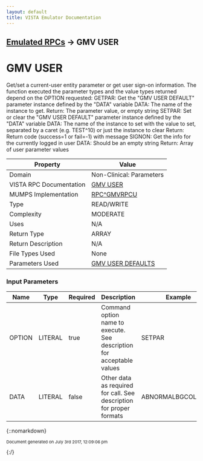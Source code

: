 ```yaml
---
layout: default
title: VISTA Emulator Documentation
---
```


## [Emulated RPCs](TableOfContents) &#8594; GMV USER
# GMV USER

Get/set a current-user entity parameter or get user sign-on information. The function executed the parameter types and the value types returned depend on the OPTION requested:    GETPAR: Get the "GMV USER DEFAULT" parameter instance defined by the "DATA" variable            DATA: The name of the instance to get.            Return: The parameter value, or empty string    SETPAR: Set or clear the "GMV USER DEFAULT" parameter instance defined by the "DATA" variable            DATA: The name of the instance to set with the value to set, separated by a caret (e.g. TEST^10) or just the instance to clear            Return: Return code (success=1 or fail=-1) with message    SIGNON: Get the info for the currently logged in user            DATA: Should be an empty string            Return: Array of user parameter values

Property | Value
--- | ---
Domain | Non-Clinical: Parameters
VISTA RPC Documentation | [GMV USER](../VISTARPC/GMV_USER)
MUMPS Implementation | [RPC^GMVRPCU](http://code.osehra.org/dox/Routine_GMVRPCU_source.html)
Type | READ/WRITE
Complexity | MODERATE
Uses | N/A
Return Type | ARRAY
Return Description | N/A
File Types Used | None
Parameters Used | [GMV USER DEFAULTS](../Parameters/GMV_USER_DEFAULTS)


### Input Parameters

Name | Type | Required | Description | Example
--- | --- | --- | --- | ---
OPTION | LITERAL | true | Command option name to execute. See description for acceptable values | SETPAR
DATA | LITERAL | false | Other data as required for call. See description for proper formats | ABNORMALBGCOLOR^15

{::nomarkdown} <br/><p style="font-size: 11px">Document generated on July 3rd 2017, 12:09:06 pm</p>{:/}